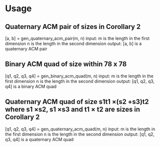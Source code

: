 # Usage
## Quaternary ACM pair of sizes in Corollary 2
  [a, b] = gen_quaternary_acm_pair(m, n)
  input: m is the length in the first dimension 
       n is the length in the second dimension
  output: [a, b] is a quaternary ACM pair

## Binary ACM quad of size within 78 x 78
  [q1, q2, q3, q4] = gen_binary_acm_quad(m, n)
  input: m is the length in the first dimension 
       n is the length in the second dimension
  output: [q1, q2, q3, q4] is a binary ACM quad

## Quaternary ACM quad of size s1t1 ×(s2 +s3)t2 where s1 ×s2, s1 ×s3 and t1 × t2 are sizes in Corollary 2
  [q1, q2, q3, q4] = gen_quaternary_acm_quad(m, n)
  input: m is the length in the first dimension 
       n is the length in the second dimension
  output: [q1, q2, q3, q4] is a quaternary ACM quad
